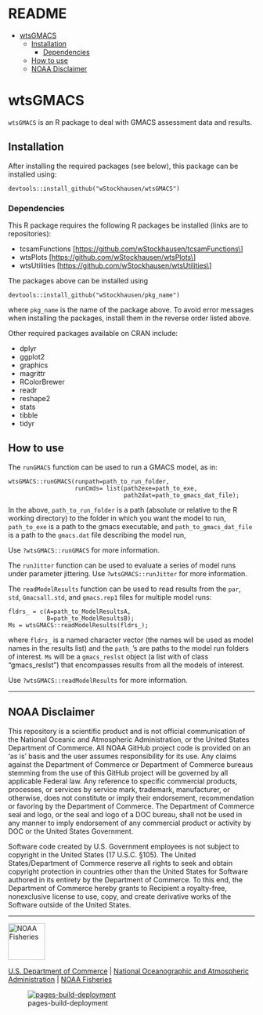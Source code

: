 # README


-   [wtsGMACS](#wtsgmacs)
    -   [Installation](#installation)
        -   [Dependencies](#dependencies)
    -   [How to use](#how-to-use)
    -   [NOAA Disclaimer](#noaa-disclaimer)

<!--DO NOT VIEW THIS FILE USING THE VISUAL EDITOR!! (seems to screw things up)-->
<!-- README.md is generated from README.qmd. Please edit README.qmd, then render README.md using `quarto render README.qmd` in a terminal window. -->
<!-- use `quarto render README.qmd` in the terminal window to build README.md prior to committing to keep README.md up-to-date-->
<!-- don't forget to commit and push the resulting figure files, so they display on GitHub and CRAN.-->

# wtsGMACS

`wtsGMACS` is an R package to deal with GMACS assessment data and
results.

## Installation

After installing the required packages (see below), this package can be
installed using:

    devtools::install_github("wStockhausen/wtsGMACS")

### Dependencies

This R package requires the following R packages be installed (links are
to repositories):

-   tcsamFunctions \[https://github.com/wStockhausen/tcsamFunctions\]
-   wtsPlots \[https://github.com/wStockhausen/wtsPlots\]
-   wtsUtilities \[https://github.com/wStockhausen/wtsUtilities\]

The packages above can be installed using

`devtools::install_github("wStockhausen/pkg_name")`

where `pkg_name` is the name of the package above. To avoid error
messages when installing the packages, install them in the reverse order
listed above.

Other required packages available on CRAN include:

-   dplyr
-   ggplot2
-   graphics
-   magrittr
-   RColorBrewer
-   readr
-   reshape2
-   stats
-   tibble
-   tidyr

## How to use

The `runGMACS` function can be used to run a GMACS model, as in:

    wtsGMACS::runGMACS(runpath=path_to_run_folder,
                       runCmds= list(path2exe=path_to_exe,
                                     path2dat=path_to_gmacs_dat_file);

In the above, `path_to_run_folder` is a path (absolute or relative to
the R working directory) to the folder in which you want the model to
run, `path_to_exe` is a path to the gmacs executable, and
`path_to_gmacs_dat_file` is a path to the `gmacs.dat` file describing
the model run,

Use `?wtsGMACS::runGMACS` for more information.

The `runJitter` function can be used to evaluate a series of model runs
under parameter jittering. Use `?wtsGMACS::runJitter` for more
information.

The `readModelResults` function can be used to read results from the
`par`, `std`, `Gmacsall.std`, and `gmacs.rep1` files for multiple model
runs:

    fldrs_ = c(A=path_to_ModelResultsA,
               B=path_to_ModelResultsB);
    Ms = wtsGMACS::readModelResults(fldrs_);

where `fldrs_` is a named character vector (the names will be used as
model names in the results list) and the `path_`’s are paths to the
model run folders of interest. `Ms` will be a `gmacs_reslst` object (a
list with of class “gmacs_reslst”) that encompasses results from all the
models of interest.

Use `?wtsGMACS::readModelResults` for more information.

------------------------------------------------------------------------

## NOAA Disclaimer

This repository is a scientific product and is not official
communication of the National Oceanic and Atmospheric Administration, or
the United States Department of Commerce. All NOAA GitHub project code
is provided on an ‘as is’ basis and the user assumes responsibility for
its use. Any claims against the Department of Commerce or Department of
Commerce bureaus stemming from the use of this GitHub project will be
governed by all applicable Federal law. Any reference to specific
commercial products, processes, or services by service mark, trademark,
manufacturer, or otherwise, does not constitute or imply their
endorsement, recommendation or favoring by the Department of Commerce.
The Department of Commerce seal and logo, or the seal and logo of a DOC
bureau, shall not be used in any manner to imply endorsement of any
commercial product or activity by DOC or the United States Government.

Software code created by U.S. Government employees is not subject to
copyright in the United States (17 U.S.C. §105). The United
States/Department of Commerce reserve all rights to seek and obtain
copyright protection in countries other than the United States for
Software authored in its entirety by the Department of Commerce. To this
end, the Department of Commerce hereby grants to Recipient a
royalty-free, nonexclusive license to use, copy, and create derivative
works of the Software outside of the United States.

------------------------------------------------------------------------

<img src="https://raw.githubusercontent.com/nmfs-general-modeling-tools/nmfspalette/main/man/figures/noaa-fisheries-rgb-2line-horizontal-small.png" height="75" alt="NOAA Fisheries">

[U.S. Department of Commerce](https://www.commerce.gov/) | [National
Oceanographic and Atmospheric Administration](https://www.noaa.gov) |
[NOAA Fisheries](https://www.fisheries.noaa.gov/)

<!-- badges: start -->
<!-- badges: end -->

<figure>
<a
href="https://github.com/wStockhausen/rtmbGMACS/actions/workflows/pages/pages-build-deployment"><img
src="https://github.com/wStockhausen/rtmbGMACS/actions/workflows/pages/pages-build-deployment/badge.svg?branch=gh-pages"
alt="pages-build-deployment" /></a>
<figcaption>pages-build-deployment</figcaption>
</figure>
